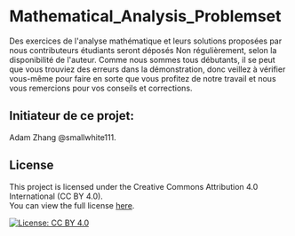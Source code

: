 # Mathematical_Analysis_Problemset
Des exercices de l'analyse mathématique et leurs solutions proposées par nous contributeurs étudiants seront déposés Non régulièrement, selon la disponibilité de l'auteur.
Comme nous sommes tous débutants, il se peut que vous trouviez des erreurs dans la démonstration, donc veillez à vérifier vous-même pour faire en sorte que vous profitez de notre travail et nous vous remercions pour vos conseils et corrections. 
## Initiateur de ce projet: 
  Adam Zhang @smallwhite111. 

## License

This project is licensed under the Creative Commons Attribution 4.0 International (CC BY 4.0).  
You can view the full license [here](./LICENSE).

[![License: CC BY 4.0](https://img.shields.io/badge/License-CC%20BY%204.0-blue.svg)](https://creativecommons.org/licenses/by/4.0/)
